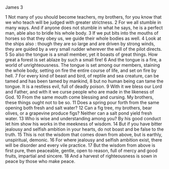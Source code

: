 James 3

1	Not many of you should become teachers, my brothers, for you know that we who teach will be judged with greater strictness.
2	For we all stumble in many ways. And if anyone does not stumble in what he says, he is a perfect man, able also to bridle his whole body.
3	If we put bits into the mouths of horses so that they obey us, we guide their whole bodies as well.
4	Look at the ships also : though they are so large and are driven by strong winds, they are guided by a very small rudder wherever the will of the pilot directs.
5	So also the tongue is a small member, yet it boasts of great things. How great a forest is set ablaze by such a small fire!
6	And the tongue is a fire, a world of unrighteousness. The tongue is set among our members, staining the whole body, setting on fire the entire course of life, and set on fire by hell.
7	For every kind of beast and bird, of reptile and sea creature, can be tamed and has been tamed by mankind,
8	but no human being can tame the tongue. It is a restless evil, full of deadly poison.
9	With it we bless our Lord and Father, and with it we curse people who are made in the likeness of God.
10	From the same mouth come blessing and cursing. My brothers, these things ought not to be so.
11	Does a spring pour forth from the same opening both fresh and salt water?
12	Can a fig tree, my brothers, bear olives, or a grapevine produce figs? Neither can a salt pond yield fresh water.
13	Who is wise and understanding among you? By his good conduct let him show his works in the meekness of wisdom.
14	But if you have bitter jealousy and selfish ambition in your hearts, do not boast and be false to the truth.
15	This is not the wisdom that comes down from above, but is earthly, unspiritual, demonic.
16	For where jealousy and selfish ambition exist, there will be disorder and every vile practice.
17	But the wisdom from above is first pure, then peaceable, gentle, open to reason, full of mercy and good fruits, impartial and sincere.
18	And a harvest of righteousness is sown in peace by those who make peace.

